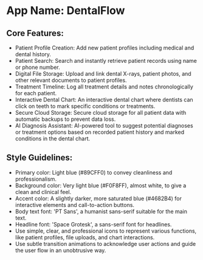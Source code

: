 # **App Name**: DentalFlow

## Core Features:

- Patient Profile Creation: Add new patient profiles including medical and dental history.
- Patient Search: Search and instantly retrieve patient records using name or phone number.
- Digital File Storage: Upload and link dental X-rays, patient photos, and other relevant documents to patient profiles.
- Treatment Timeline: Log all treatment details and notes chronologically for each patient.
- Interactive Dental Chart: An interactive dental chart where dentists can click on teeth to mark specific conditions or treatments.
- Secure Cloud Storage: Secure cloud storage for all patient data with automatic backups to prevent data loss.
- AI Diagnosis Assistant: AI-powered tool to suggest potential diagnoses or treatment options based on recorded patient history and marked conditions in the dental chart.

## Style Guidelines:

- Primary color: Light blue (#89CFF0) to convey cleanliness and professionalism.
- Background color: Very light blue (#F0F8FF), almost white, to give a clean and clinical feel.
- Accent color: A slightly darker, more saturated blue (#4682B4) for interactive elements and call-to-action buttons.
- Body text font: 'PT Sans', a humanist sans-serif suitable for the main text.
- Headline font: 'Space Grotesk', a sans-serif font for headlines.
- Use simple, clear, and professional icons to represent various functions, like patient profiles, file uploads, and chart interactions.
- Use subtle transition animations to acknowledge user actions and guide the user flow in an unobtrusive way.